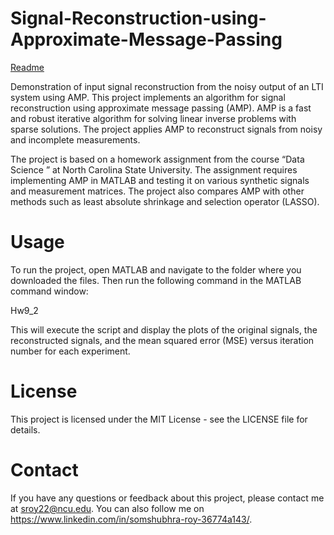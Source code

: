 # Signal-Reconstruction-using-Approximate-Message-Passing
[Readme](https://github.com/EziGo96/Signal-Reconstruction-using-Approximate-Message-Passing/blob/main/Hw9_2.pdf)

Demonstration of input signal reconstruction from the noisy output of an LTI system using AMP.
This project implements an algorithm for signal reconstruction using approximate message passing (AMP). AMP is a fast and robust iterative algorithm for solving linear inverse problems with sparse solutions. The project applies AMP to reconstruct signals from noisy and incomplete measurements.

The project is based on a homework assignment from the course “Data Science ” at North Carolina State University. The assignment requires implementing AMP in MATLAB and testing it on various synthetic signals and measurement matrices. The project also compares AMP with other methods such as least absolute shrinkage and selection operator (LASSO).

# Usage
To run the project, open MATLAB and navigate to the folder where you downloaded the files. Then run the following command in the MATLAB command window:

Hw9_2

This will execute the script and display the plots of the original signals, the reconstructed signals, and the mean squared error (MSE) versus iteration number for each experiment.

# License
This project is licensed under the MIT License - see the LICENSE file for details.

# Contact
If you have any questions or feedback about this project, please contact me at <sroy22@ncu.edu>. You can also follow me on <https://www.linkedin.com/in/somshubhra-roy-36774a143/>.
